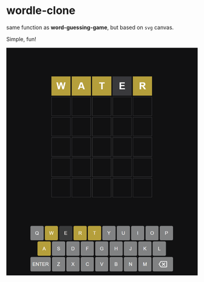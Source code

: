 # wordle-clone

same function as **word-guessing-game**, but based on `svg` canvas.

Simple, fun!

![screenshot](screenshot-wordle.png)
